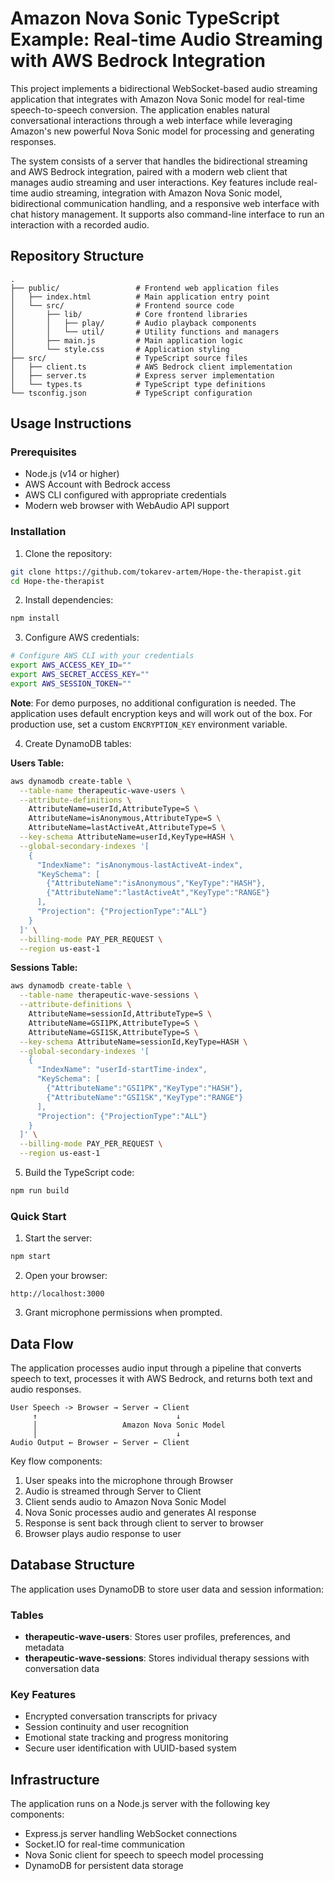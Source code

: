 # Amazon Nova Sonic TypeScript Example: Real-time Audio Streaming with AWS Bedrock Integration

This project implements a bidirectional WebSocket-based audio streaming application that integrates with Amazon Nova Sonic model for real-time speech-to-speech conversion. The application enables natural conversational interactions through a web interface while leveraging Amazon's new powerful Nova Sonic model for processing and generating responses.

The system consists of a server that handles the bidirectional streaming and AWS Bedrock integration, paired with a modern web client that manages audio streaming and user interactions. Key features include real-time audio streaming, integration with Amazon Nova Sonic model, bidirectional communication handling, and a responsive web interface with chat history management. It supports also command-line interface to run an interaction with a recorded audio.

## Repository Structure
```
.
├── public/                 # Frontend web application files
│   ├── index.html          # Main application entry point
│   └── src/                # Frontend source code
│       ├── lib/            # Core frontend libraries
│       │   ├── play/       # Audio playback components
│       │   └── util/       # Utility functions and managers
│       ├── main.js         # Main application logic
│       └── style.css       # Application styling
├── src/                    # TypeScript source files
│   ├── client.ts           # AWS Bedrock client implementation
│   ├── server.ts           # Express server implementation
│   └── types.ts            # TypeScript type definitions
└── tsconfig.json           # TypeScript configuration
```

## Usage Instructions
### Prerequisites
- Node.js (v14 or higher)
- AWS Account with Bedrock access
- AWS CLI configured with appropriate credentials
- Modern web browser with WebAudio API support


### Installation
1. Clone the repository:
```bash
git clone https://github.com/tokarev-artem/Hope-the-therapist.git
cd Hope-the-therapist
```

2. Install dependencies:
```bash
npm install
```

3. Configure AWS credentials:
```bash
# Configure AWS CLI with your credentials
export AWS_ACCESS_KEY_ID=""
export AWS_SECRET_ACCESS_KEY=""
export AWS_SESSION_TOKEN=""
```

**Note**: For demo purposes, no additional configuration is needed. The application uses default encryption keys and will work out of the box. For production use, set a custom `ENCRYPTION_KEY` environment variable.

4. Create DynamoDB tables:

**Users Table:**
```bash
aws dynamodb create-table \
  --table-name therapeutic-wave-users \
  --attribute-definitions \
    AttributeName=userId,AttributeType=S \
    AttributeName=isAnonymous,AttributeType=S \
    AttributeName=lastActiveAt,AttributeType=S \
  --key-schema AttributeName=userId,KeyType=HASH \
  --global-secondary-indexes '[
    {
      "IndexName": "isAnonymous-lastActiveAt-index",
      "KeySchema": [
        {"AttributeName":"isAnonymous","KeyType":"HASH"},
        {"AttributeName":"lastActiveAt","KeyType":"RANGE"}
      ],
      "Projection": {"ProjectionType":"ALL"}
    }
  ]' \
  --billing-mode PAY_PER_REQUEST \
  --region us-east-1

```

**Sessions Table:**
```bash
aws dynamodb create-table \
  --table-name therapeutic-wave-sessions \
  --attribute-definitions \
    AttributeName=sessionId,AttributeType=S \
    AttributeName=GSI1PK,AttributeType=S \
    AttributeName=GSI1SK,AttributeType=S \
  --key-schema AttributeName=sessionId,KeyType=HASH \
  --global-secondary-indexes '[
    {
      "IndexName": "userId-startTime-index",
      "KeySchema": [
        {"AttributeName":"GSI1PK","KeyType":"HASH"},
        {"AttributeName":"GSI1SK","KeyType":"RANGE"}
      ],
      "Projection": {"ProjectionType":"ALL"}
    }
  ]' \
  --billing-mode PAY_PER_REQUEST \
  --region us-east-1

```

5. Build the TypeScript code:
```bash
npm run build
```

### Quick Start
1. Start the server:
```bash
npm start
```

2. Open your browser:
```
http://localhost:3000
```

3. Grant microphone permissions when prompted.

## Data Flow
The application processes audio input through a pipeline that converts speech to text, processes it with AWS Bedrock, and returns both text and audio responses.

```ascii
User Speech -> Browser → Server → Client
     ↑                               ↓
     │                   Amazon Nova Sonic Model
     │                               ↓
Audio Output ← Browser ← Server ← Client
```

Key flow components:
1. User speaks into the microphone through Browser
2. Audio is streamed through Server to Client
3. Client sends audio to Amazon Nova Sonic Model
4. Nova Sonic processes audio and generates AI response
5. Response is sent back through client to server to browser
6. Browser plays audio response to user


## Database Structure
The application uses DynamoDB to store user data and session information:

### Tables
- **therapeutic-wave-users**: Stores user profiles, preferences, and metadata
- **therapeutic-wave-sessions**: Stores individual therapy sessions with conversation data

### Key Features
- Encrypted conversation transcripts for privacy
- Session continuity and user recognition
- Emotional state tracking and progress monitoring
- Secure user identification with UUID-based system

## Infrastructure
The application runs on a Node.js server with the following key components:

- Express.js server handling WebSocket connections
- Socket.IO for real-time communication
- Nova Sonic client for speech to speech model processing
- DynamoDB for persistent data storage
